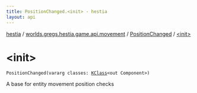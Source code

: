 ```yaml
---
title: PositionChanged.<init> - hestia
layout: api
---
```


<div class='api-docs-breadcrumbs'><a href="../../index.html">hestia</a> / <a href="../index.html">worlds.gregs.hestia.game.api.movement</a> / <a href="index.html">PositionChanged</a> / <a href="./-init-.html">&lt;init&gt;</a></div>

# &lt;init&gt;

<div class="signature"><code><span class="identifier">PositionChanged</span><span class="symbol">(</span><span class="keyword">vararg</span> <span class="parameterName" id="worlds.gregs.hestia.game.api.movement.PositionChanged$<init>(kotlin.Array((kotlin.reflect.KClass((com.artemis.Component)))))/classes">classes</span><span class="symbol">:</span>&nbsp;<a href="https://kotlinlang.org/api/latest/jvm/stdlib/kotlin.reflect/-k-class/index.html"><span class="identifier">KClass</span></a><span class="symbol">&lt;</span><span class="keyword">out</span>&nbsp;<span class="identifier">Component</span><span class="symbol">&gt;</span><span class="symbol">)</span></code></div>

A base for entity movement position checks

